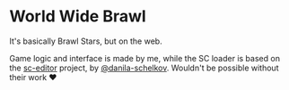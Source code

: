 # World Wide Brawl

It's basically Brawl Stars, but on the web.

Game logic and interface is made by me, while the SC loader is based on the [sc-editor](https://github.com/danila-schelkov/sc-editor) project, by [@danila-schelkov](https://github.com/danila-schelkov). Wouldn't be possible without their work ❤️



